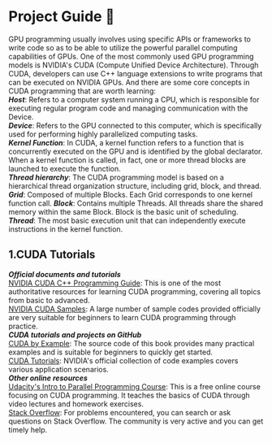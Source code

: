 # Project Guide :rocket:

GPU programming usually involves using specific APIs or frameworks to write code so as to 
be able to utilize the powerful parallel computing capabilities of GPUs. One of the most commonly 
used GPU programming models is NVIDIA's CUDA (Compute Unified Device Architecture). Through CUDA, 
developers can use C++ language extensions to write programs that can be executed on NVIDIA GPUs.
And there are some core concepts in CUDA programming that are worth learning:  
___Host___: Refers to a computer system running a CPU, which is responsible for executing regular 
			program code and managing communication with the Device.  
___Device___: Refers to the GPU connected to this computer, which is specifically used for performing 
			highly parallelized computing tasks.  
___Kernel Function___: In CUDA, a kernel function refers to a function that is concurrently executed 
			on the GPU and is identified by the global declarator. When a kernel function is called, 
			in fact, one or more thread blocks are launched to execute the function.  
___Thread hierarchy___: The CUDA programming model is based on a hierarchical thread organization structure, 
including grid, block, and thread. ___Grid___: Composed of multiple Blocks. Each Grid corresponds to one 
kernel function call. ___Block___: Contains multiple Threads. All threads share the shared memory within 
the same Block. Block is the basic unit of scheduling. ___Thread___: The most basic execution unit that 
can independently execute instructions in the kernel function. 
<div align="center">
<src img="./assets/gpu_cpu.jpg", alt="GPU devotes more transistors to data processing" >
</div>

## 1.CUDA Tutorials

___Official documents and tutorials___  
[NVIDIA CUDA C++ Programming Guide](https://docs.nvidia.com/cuda/cuda-c-programming-guide/): This is one of the most 
authoritative resources for learning CUDA programming, covering all topics from basic to advanced.  
[NVIDIA CUDA Samples](https://github.com/NVIDIA/cuda-samples?spm=5176.28103460.0.0.29b01db8ILLOEG): A large number of 
sample codes provided officially are very suitable for beginners to learn CUDA programming through practice.  
___CUDA tutorials and projects on GitHub___  
[CUDA by Example](https://github.com/jeffra/cuda-by-example?spm=5176.28103460.0.0.29b01db8ILLOEG): The source code of 
this book provides many practical examples and is suitable for beginners to quickly get started.  
[CUDA Tutorials](https://github.com/parallel-forall/code-samples?spm=5176.28103460.0.0.29b01db8ILLOEG): NVIDIA's official 
collection of code examples covers various application scenarios.  
___Other online resources___  
[Udacity's Intro to Parallel Programming Course](https://www.udacity.com/course/): This is a free online course focusing 
on CUDA programming. It teaches the basics of CUDA through video lectures and homework exercises.  
[Stack Overflow](https://stackoverflow.com/questions/tagged/cuda?spm=5176.28103460.0.0.29b01db8ILLOEG): For problems 
encountered, you can search or ask questions on Stack Overflow. The community is very active and you can get timely help.  

